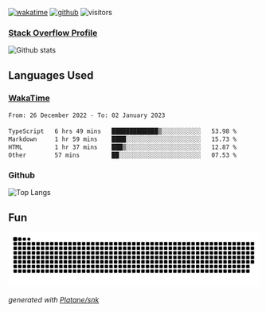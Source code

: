 [![wakatime](https://wakatime.com/badge/user/82c377cd-a54c-404c-b7df-177b313ca539.svg)](https://wakatime.com/@82c377cd-a54c-404c-b7df-177b313ca539)
[![github](https://img.shields.io/github/followers/xinthose?logo=github&style=plastic)](https://github.com/alanhamlett?tab=followers)
![visitors](https://visitor-badge.glitch.me/badge?page_id=xinthose&left_color=green&right_color=red)
### [Stack Overflow Profile](https://stackoverflow.com/users/4056146/xinthose)

![Github stats](https://github-readme-stats.vercel.app/api?username=xinthose&show_icons=true&theme=radical&count_private=true)

## Languages Used

### [WakaTime](https://wakatime.com/)
<!--START_SECTION:waka-->

```text
From: 26 December 2022 - To: 02 January 2023

TypeScript   6 hrs 49 mins   █████████████▒░░░░░░░░░░░   53.98 %
Markdown     1 hr 59 mins    ████░░░░░░░░░░░░░░░░░░░░░   15.73 %
HTML         1 hr 37 mins    ███▒░░░░░░░░░░░░░░░░░░░░░   12.87 %
Other        57 mins         ██░░░░░░░░░░░░░░░░░░░░░░░   07.53 %
```

<!--END_SECTION:waka-->

### Github

![Top Langs](https://github-readme-stats.vercel.app/api/top-langs/?username=xinthose)

## Fun
![github contribution grid snake animation](https://raw.githubusercontent.com/xinthose/xinthose/output/github-contribution-grid-snake.svg)

_generated with [Platane/snk](https://github.com/Platane/snk)_
